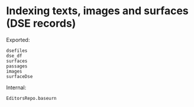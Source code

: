# Indexing texts, images and surfaces (DSE records)


Exported:

```@docs
dsefiles
dse_df
surfaces
passages
images
surfaceDse
```

Internal:

```@docs
EditorsRepo.baseurn
```